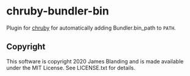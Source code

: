 # chruby-bundler-bin

Plugin for [chruby](https://github.com/postmodern/chruby) for automatically
adding Bundler.bin_path to `PATH`.

## Copyright

This software is copyright 2020 James Blanding and is made available
under the MIT License.  See LICENSE.txt for details.
